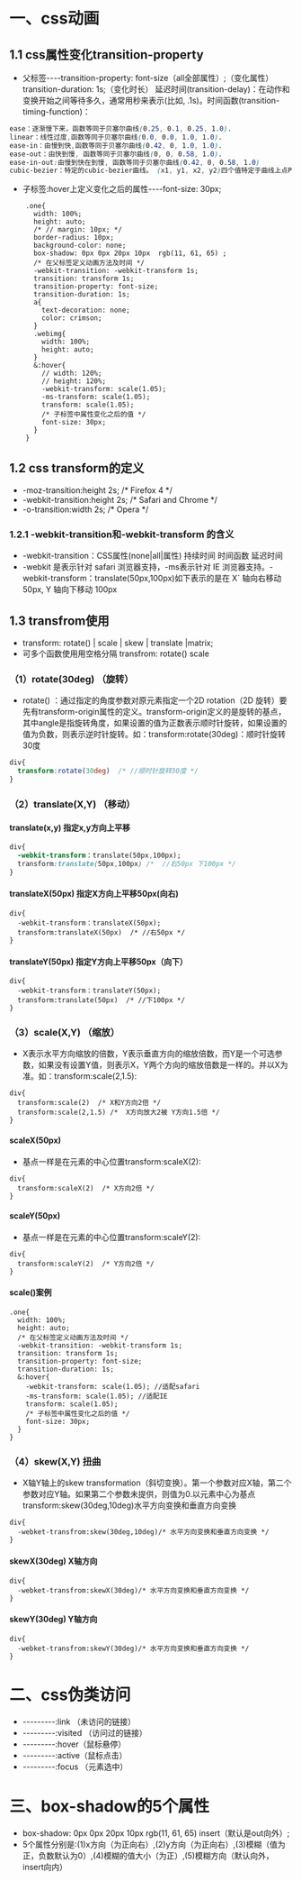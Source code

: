 
# 一、css动画
## 1.1 css属性变化transition-property
- 父标签----transition-property: font-size（all全部属性）;（变化属性）transition-duration: 1s;（变化时长） 延迟时间(transition-delay)：在动作和变换开始之间等待多久，通常用秒来表示(比如,
.1s)。时间函数(transition-timing-function)：
```css
ease：逐渐慢下来，函数等同于贝塞尔曲线(0.25, 0.1, 0.25, 1.0).
linear：线性过度,函数等同于贝塞尔曲线(0.0, 0.0, 1.0, 1.0).
ease-in：由慢到快,函数等同于贝塞尔曲线(0.42, 0, 1.0, 1.0).
ease-out：由快到慢, 函数等同于贝塞尔曲线(0, 0, 0.58, 1.0).
ease-in-out:由慢到快在到慢, 函数等同于贝塞尔曲线(0.42, 0, 0.58, 1.0)
cubic-bezier：特定的cubic-bezier曲线。 (x1, y1, x2, y2)四个值特定于曲线上点P1和点P2。所有值需在[0, 1]区域内，否则无效。
```
- 子标签:hover上定义变化之后的属性----font-size: 30px;
```less
    .one{
      width: 100%;
      height: auto;
      /* // margin: 10px; */
      border-radius: 10px;
      background-color: none;
      box-shadow: 0px 0px 20px 10px  rgb(11, 61, 65) ;
      /* 在父标签定义动画方法及时间 */
      -webkit-transition: -webkit-transform 1s;
      transition: transform 1s;      
      transition-property: font-size;
      transition-duration: 1s;       
      a{
        text-decoration: none;
        color: crimson;
      }
      .webimg{
        width: 100%;
        height: auto;
      }
      &:hover{
        // width: 120%;
        // height: 120%;
        -webkit-transform: scale(1.05);
        -ms-transform: scale(1.05);
        transform: scale(1.05);
        /* 子标签中属性变化之后的值 */
        font-size: 30px;
      }      
    }
```
## 1.2 css transform的定义
- -moz-transition:height 2s; /* Firefox 4 */
- -webkit-transition:height 2s; /* Safari and Chrome */
- -o-transition:width 2s; /* Opera */
### 1.2.1 -webkit-transition和-webkit-transform 的含义
- -webkit-transition：CSS属性(none|all|属性)  持续时间  时间函数  延迟时间
- -webkit 是表示针对 safari 浏览器支持，-ms表示针对 IE 浏览器支持。-webkit-transform：translate(50px,100px)如下表示的是在 X` 轴向右移动 50px, Y 轴向下移动 100px
## 1.3 transfrom使用
- transform: rotate() | scale | skew | translate |matrix;
- 可多个函数使用用空格分隔 transfrom: rotate() scale
### （1）rotate(30deg) （旋转） 
- rotate() ：通过指定的角度参数对原元素指定一个2D rotation（2D 旋转）要先有transform-origin属性的定义。transform-origin定义的是旋转的基点，其中angle是指旋转角度，如果设置的值为正数表示顺时针旋转，如果设置的值为负数，则表示逆时针旋转。如：transform:rotate(30deg)：顺时针旋转30度
```css
div{
  transform:rotate(30deg)  /* //顺时针旋转30度 */
}
```
### （2）translate(X,Y) （移动）
#### translate(x,y) 指定x,y方向上平移
```css
div{
  -webkit-transform：translate(50px,100px);
  transform:translate(50px,100px) /*  //右50px 下100px */
}
```
#### translateX(50px) 指定X方向上平移50px(向右)
```less
div{
  -webkit-transform：translateX(50px);
  transform:translateX(50px)  /* //右50px */
}
```
#### translateY(50px) 指定Y方向上平移50px（向下）
```less
div{
  -webkit-transform：translateY(50px);
  transform:translate(50px)  /* //下100px */
}
```
### （3）scale(X,Y) （缩放）
- X表示水平方向缩放的倍数，Y表示垂直方向的缩放倍数，而Y是一个可选参数，如果没有设置Y值，则表示X，Y两个方向的缩放倍数是一样的。并以X为准。如：transform:scale(2,1.5):
```less
div{
  transform:scale(2)  /* X和Y方向2倍 */
  transform:scale(2,1.5) /*  X方向放大2被 Y方向1.5倍 */
}
```
#### scaleX(50px)
- 基点一样是在元素的中心位置transform:scaleX(2):
```less
div{
  transform:scaleX(2)  /* X方向2倍 */
}
```
#### scaleY(50px)
- 基点一样是在元素的中心位置transform:scaleY(2):
```less
div{
  transform:scaleY(2)  /* Y方向2倍 */
}
```
#### scale()案例
```less
.one{
  width: 100%;
  height: auto;
  /* 在父标签定义动画方法及时间 */
  -webkit-transition: -webkit-transform 1s;
  transition: transform 1s;      
  transition-property: font-size;
  transition-duration: 1s;     
  &:hover{
    -webkit-transform: scale(1.05); //适配safari
    -ms-transform: scale(1.05); //适配IE
    transform: scale(1.05);
    /* 子标签中属性变化之后的值 */
    font-size: 30px;
  }      
}
```
### （4）skew(X,Y) 扭曲
- X轴Y轴上的skew transformation（斜切变换）。第一个参数对应X轴，第二个参数对应Y轴。如果第二个参数未提供，则值为0.以元素中心为基点transform:skew(30deg,10deg)水平方向变换和垂直方向变换
```less
div{
  -webket-transfrom:skew(30deg,10deg)/* 水平方向变换和垂直方向变换 */
}
```
#### skewX(30deg) X轴方向
```less
div{
  -webket-transfrom:skewX(30deg)/* 水平方向变换和垂直方向变换 */
}
```
#### skewY(30deg) Y轴方向
```less
div{
  -webket-transfrom:skewY(30deg)/* 水平方向变换和垂直方向变换 */
}
```
# 二、css伪类访问
- ---------:link （未访问的链接）
- ---------:visited （访问过的链接）
- ---------:hover（鼠标悬停）
- ---------:active（鼠标点击）
- ---------:focus （元素选中）
# 三、box-shadow的5个属性
- box-shadow: 0px 0px 20px 10px  rgb(11, 61, 65) insert（默认是out向外）;
- 5个属性分别是:(1)x方向（为正向右）,(2)y方向（为正向右）,(3)模糊（值为正，负数默认为0）,(4)模糊的值大小（为正）,(5)模糊方向（默认向外，insert向内）
